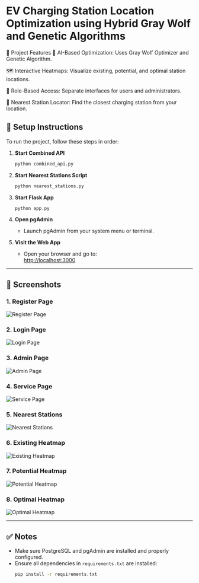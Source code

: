 # EV Charging Station Location Optimization using Hybrid Gray Wolf and Genetic Algorithms

🧩 Project Features
🧠 AI-Based Optimization: Uses Gray Wolf Optimizer and Genetic Algorithm.

🗺️ Interactive Heatmaps: Visualize existing, potential, and optimal station locations.

🧍 Role-Based Access: Separate interfaces for users and administrators.

🔎 Nearest Station Locator: Find the closest charging station from your location.

## 🔧 Setup Instructions

To run the project, follow these steps in order:

1. **Start Combined API**  
   ```bash
   python combined_api.py
   ```

2. **Start Nearest Stations Script**  
   ```bash
   python nearest_stations.py
   ```

3. **Start Flask App**  
   ```bash
   python app.py
   ```

4. **Open pgAdmin**  
   - Launch pgAdmin from your system menu or terminal.

5. **Visit the Web App**  
   - Open your browser and go to:  
     [http://localhost:3000](http://localhost:3000)

---

## 📸 Screenshots

### 1. Register Page
![Register Page](screenshots/register_page.png)

### 2. Login Page
![Login Page](screenshots/login_page.png)

### 3. Admin Page
![Admin Page](screenshots/admin_page.png)

### 4. Service Page
![Service Page](screenshots/ser_page.png)

### 5. Nearest Stations
![Nearest Stations](screenshots/nearest_stations.png)

### 6. Existing Heatmap
![Existing Heatmap](screenshots/existing_heatmap.png)

### 7. Potential Heatmap
![Potential Heatmap](screenshots/potential_heatmap.png)

### 8. Optimal Heatmap
![Optimal Heatmap](screenshots/optimal_heatmap.png)

---

## ✅ Notes

- Make sure PostgreSQL and pgAdmin are installed and properly configured.
- Ensure all dependencies in `requirements.txt` are installed:
  ```bash
  pip install -r requirements.txt
  ```
